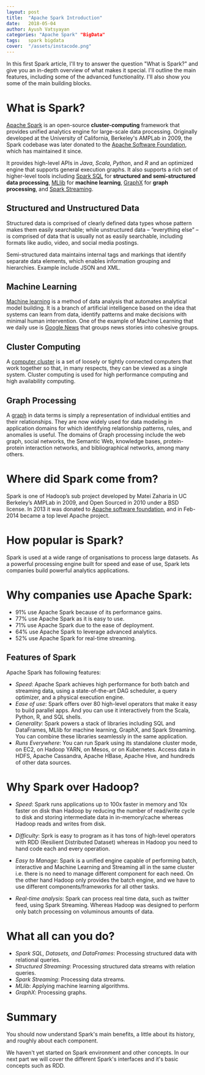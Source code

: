```yaml
---
layout: post
title:  "Apache Spark Introduction"
date:   2018-05-04
author: Ayush Vatsyayan
categories: "Apache Spark" "BigData"
tags:	spark bigdata
cover:  "/assets/instacode.png"
---
```

In this first Spark article, I'll try to answer the question "What is Spark?" and give you an in-depth overview of what makes it special. I'll outline the main features, including some of the advanced functionality. I'll also show you some of the main building blocks.

# What is Spark?

[Apache Spark](https://spark.apache.org) is an open-source **cluster-computing** framework that provides unified analytics engine for large-scale data processing. Originally developed at the University of California, Berkeley's AMPLab in 2009, the Spark codebase was later donated to the [Apache Software Foundation](http://apache.org), which has maintained it since.

It provides high-level APIs in *Java*, *Scala*, *Python*, and *R* and an optimized engine that supports general execution graphs. It also supports a rich set of higher-level tools including [Spark SQL](https://spark.apache.org/docs/latest/sql-programming-guide.html) for **structured and semi-structured data processing**, [MLlib](https://spark.apache.org/docs/latest/ml-guide.html) for **machine learning**, [GraphX](https://spark.apache.org/docs/latest/graphx-programming-guide.html) for **graph processing**, and [Spark Streaming](https://spark.apache.org/docs/latest/streaming-programming-guide.html).

## Structured and Unstructured Data

Structured data is comprised of clearly defined data types whose pattern makes them easily searchable; while unstructured data – “everything else” – is comprised of data that is usually not as easily searchable, including formats like audio, video, and social media postings.

Semi-structured data maintains internal tags and markings that identify separate data elements, which enables information grouping and hierarchies. Example include JSON and XML.

## Machine Learning

[Machine learning](https://en.wikipedia.org/wiki/Machine_learning) is a method of data analysis that automates analytical model building. It is a branch of artificial intelligence based on the idea that systems can learn from data, identify patterns and make decisions with minimal human intervention. One of the example of Machine Learning that we daily use is [Google News](https://news.google.com/) that groups news stories into cohesive groups.

## Cluster Computing

A [computer cluster](https://en.wikipedia.org/wiki/Computer_cluster) is a set of loosely or tightly connected computers that work together so that, in many respects, they can be viewed as a single system. Cluster computing is used for high performance computing and high availability computing.

## Graph Processing

A [graph](https://en.wikipedia.org/wiki/Graph_theory) in data terms is simply a representation of individual entities and their relationships. They are now widely used for data modeling in application domains for which identifying relationship patterns, rules, and anomalies is useful.
The domains of Graph processing include the web graph, social networks, the Semantic Web, knowledge bases, protein-protein interaction networks, and bibliographical networks, among many others.

# Where did Spark come from?

Spark is one of Hadoop’s sub project developed by Matei Zaharia in UC Berkeley’s AMPLab in 2009, and Open Sourced in 2010 under a BSD license. In 2013 it was donated to [Apache software foundation](http://apache.org), and in Feb-2014 became a top level Apache project.


# How popular is Spark?

Spark is used at a wide range of organisations to process large datasets. As a powerful processing engine built for speed and ease of use, Spark lets companies build powerful analytics applications.

# Why companies use Apache Spark:

* 91% use Apache Spark because of its performance gains.
* 77% use Apache Spark as it is easy to use.
* 71% use Apache Spark due to the ease of deployment.
* 64% use Apache Spark to leverage advanced analytics.
* 52% use Apache Spark for real-time streaming.


## Features of Spark
Apache Spark has following features:

- *Speed*: Apache Spark achieves high performance for both batch and streaming data, using a state-of-the-art DAG scheduler, a query optimizer, and a physical execution engine. 
- *Ease of use*: Spark offers over 80 high-level operators that make it easy to build parallel apps. And you can use it interactively from the Scala, Python, R, and SQL shells. 
- *Generality*: Spark powers a stack of libraries including SQL and DataFrames, MLlib for machine learning, GraphX, and Spark Streaming. You can combine these libraries seamlessly in the same application.
- *Runs Everywhere*: You can run Spark using its standalone cluster mode, on EC2, on Hadoop YARN, on Mesos, or on Kubernetes. Access data in HDFS, Apache Cassandra, Apache HBase, Apache Hive, and hundreds of other data sources.

# Why Spark over Hadoop?
- *Speed*: Spark runs applications up to 100x faster in memory and 10x faster on disk than Hadoop by reducing the number of read/write cycle to disk and storing intermediate data in in-memory/cache whereas Hadoop reads and writes from disk.
- *Difficulty*: Sprk is easy to program as it has tons of high-level operators with RDD (Resilient Distributed Dataset) whereas in Hadoop you need to hand code each and every operation.

- *Easy to Manage*: Spark is a unified engine capable of performing batch, interactive and Machine Learning and Streaming all in the same cluster i.e. there is no need to manage different component for each need. On the other hand Hadoop only provides the batch engine, and we have to use different components/frameworks for all other tasks.

- *Real-time analysis*: Spark can process real time data, such as twitter feed,  using Spark Streaming. Whereas Hadoop was designed to perform only batch processing on voluminous amounts of data.

# What all can you do?
- *Spark SQL, Datasets, and DataFrames*: Processing structured data with relational queries.
- *Structured Streaming*: Processing structured data streams with relation queries.
- *Spark Streaming*: Processing data streams.
- *MLlib*: Applying machine learning algorithms.
- *GraphX*: Processing graphs.

# Summary
You should now understand Spark's main benefits, a little about its history, and roughly about each component. 

We haven't yet started on Spark environment and other concepts. In our next part we will cover the different Spark's interfaces and it's basic concepts such as RDD.